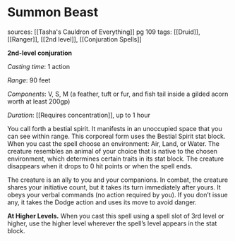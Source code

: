 # Summon Beast
sources: [[Tasha's Cauldron of Everything]] pg 109
tags: [[Druid]], [[Ranger]], [[2nd level]], [[Conjuration Spells]]

**2nd-level conjuration**

*Casting time*: 1 action

*Range*: 90 feet

*Components*: V, S, M (a feather, tuft or fur, and fish tail inside a gilded acorn worth at least 200gp)

*Duration*: [[Requires concentration]], up to 1 hour

You call forth a bestial spirit. It manifests in an unoccupied space that you can see within range. This corporeal form uses the Bestial Spirit stat block. When you cast the spell choose an environment: Air, Land, or Water. The creature resembles an animal of your choice that is native to the chosen environment, which determines certain traits in its stat block. The creature disappears when it drops to 0 hit points or when the spell ends.

The creature is an ally to you and your companions. In combat, the creature shares your initiative count, but it takes its turn immediately after yours. It obeys your verbal commands (no action required by you). If you don’t issue any, it takes the Dodge action and uses its move to avoid danger.

**At Higher Levels.** When you cast this spell using a spell slot of 3rd level or higher, use the higher level wherever the spell’s level appears in the stat block.
